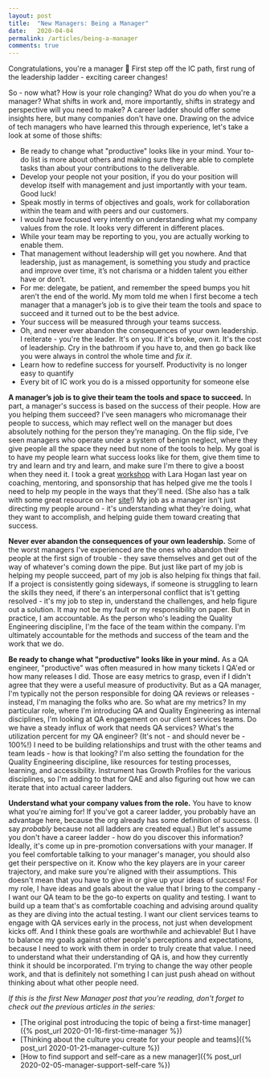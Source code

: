 ```yaml
---
layout: post
title:  "New Managers: Being a Manager"
date:   2020-04-04
permalink: /articles/being-a-manager
comments: true
---
```


Congratulations, you're a manager 🎉 First step off the IC path, first rung of the leadership ladder - exciting career changes! 

So - now what? How is your role changing? What do you _do_ when you're a manager? What shifts in work and, more importantly, shifts in strategy and perspective will you need to make? A career ladder should offer some insights here, but many companies don't have one. Drawing on the advice of tech managers who have learned this through experience, let's take a look at some of those shifts:

- Be ready to change what "productive" looks like in your mind. Your to-do list is more about others and making sure they are able to complete tasks than about your contributions to the deliverable.
- Develop your people not your position, if you do your position will develop itself with management and just importantly with your team. Good luck!
- Speak mostly in terms of objectives and goals, work for collaboration within the team and with peers and our customers.
- I would have focused very intently on understanding what my company values from the role. It looks very different in different places.
- While your team may be reporting to you, you are actually working to enable them.
- That management without leadership will get you nowhere. And that leadership, just as management, is something you study and practice and improve over time, it’s not charisma or a hidden talent you either have or don’t.
- For me: delegate, be patient, and remember the speed bumps you hit aren’t the end of the world.  My mom told me when I first become a tech manager that a manager’s job is to give their team the tools and space to succeed and it turned out to be the best advice.
- Your success will be measured through your teams success. 
- Oh, and never ever abandon the consequences of your own leadership. I reiterate - you're the leader. It's on you. If it's broke, own it. It's the cost of leadership. Cry in the bathroom if you have to, and then go back like you were always in control the whole time and *fix it*.
- Learn how to redefine success for yourself. Productivity is no longer easy to quantify 
- Every bit of IC work you do is a missed opportunity for someone else

**A manager’s job is to give their team the tools and space to succeed.** In part, a manager's success is based on the success of their people. How are you helping them succeed? I've seen managers who micromanage their people to success, which may reflect well on the manager but does absolutely nothing for the person they're managing. On the flip side, I've seen managers who operate under a system of benign neglect, where they give people all the space they need but none of the tools to help. My goal is to have my people learn what success looks like for them, give them time to try and learn and try and learn, and make sure I'm there to give a boost when they need it. I took a great [workshop](https://www.eventbrite.com/e/coaching-vs-mentoring-with-lara-hogan-tickets-61897119952#) with Lara Hogan last year on coaching, mentoring, and sponsorship that has helped give me the tools I need to help my people in the ways that they'll need. (She also has a talk with some great resource on her [site](https://larahogan.me/sponsors/)!) My job as a manager isn't just directing my people around - it's understanding what they're doing, what they want to accomplish, and helping guide them toward creating that success.

**Never ever abandon the consequences of your own leadership.** Some of the worst managers I've experienced are the ones who abandon their people at the first sign of trouble - they save themselves and get out of the way of whatever's coming down the pipe. But just like part of my job is helping my people succeed, part of my job is also helping fix things that fail. If a project is consistently going sideways, if someone is struggling to learn the skills they need, if there's an interpersonal conflict that is't getting resolved - it's my job to step in, understand the challenges, and help figure out a solution. It may not be my fault or my responsibility on paper. But in practice, I am accountable. As the person who's leading the Quality Engineering discipline, I'm the face of the team within the company. I'm ultimately accountable for the methods and success of the team and the work that we do. 

**Be ready to change what "productive" looks like in your mind.** As a QA engineer, "productive" was often measured in how many tickets I QA'ed or how many releases I did. Those are easy metrics to grasp, even if I didn't agree that they were a useful measure of productivity. But as a QA manager, I'm typically not the person responsible for doing QA reviews or releases - instead, I'm managing the folks who are. So what are my metrics? In my particular role, where I'm introducing QA and Quality Engineering as internal disciplines, I'm looking at QA engagement on our client services teams. Do we have a steady influx of work that needs QA services? What's the utilization percent for my QA engineer? (It's not - and should never be - 100%!) I need to be building relationships and trust with the other teams and team leads - how is that looking? I'm also setting the foundation for the Quality Engineering discipline, like resources for testing processes, learning, and accessibility. Instrument has Growth Profiles for the various disciplines, so I'm adding to that for QAE and also figuring out how we can iterate that into actual career ladders. 

**Understand what your company values from the role.** You have to know what you're aiming for! If you've got a career ladder, you probably have an advantage here, because the org already has some definition of success. (I say _probably_ because not all ladders are created equal.) But let's assume you don't have a career ladder - how do you discover this information? Ideally, it's come up in pre-promotion conversations with your manager. If you feel comfortable talking to your manager's manager, you should also get their perspective on it. Know who the key players are in your career trajectory, and make sure you're aligned with their assumptions. This doesn't mean that you have to give in or give up your ideas of success! For my role, I have ideas and goals about the value that I bring to the company - I want our QA team to be the go-to experts on quality and testing. I want to build up a team that's as comfortable coaching and advising around quality as they are diving into the actual testing. I want our client services teams to engage with QA services early in the process, not just when development kicks off. And I think these goals are worthwhile and achievable! But I have to balance my goals against other people's perceptions and expectations, because I need to work with them in order to truly create that value. I need to understand what their understanding of QA is, and how they currently think it should be incorporated. I'm trying to change the way other people work, and that is definitely not something I can just push ahead on without thinking about what other people need.

_If this is the first New Manager post that you're reading, don't forget to check out the previous articles in the series:_

- [The original post introducing the topic of being a first-time manager]({% post_url 2020-01-16-first-time-manager %})
- [Thinking about the culture you create for your people and teams]({% post_url 2020-01-21-manager-culture %})
- [How to find support and self-care as a new manager]({% post_url 2020-02-05-manager-support-self-care %})
